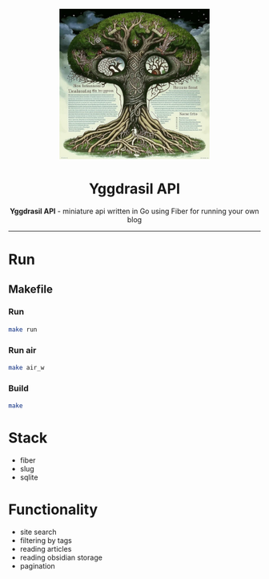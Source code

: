<p align="center"><img width="300" src="assets/preview.png"></p>

<h1 align="center">Yggdrasil API</h1>
<p align="center">
<b>Yggdrasil API</b> 
- miniature api written in Go using Fiber for running your own blog
</p>

---

# Run
## Makefile
### Run
```bash
make run
```
### Run air

```bash
make air_w
```
### Build

```bash
make 
```

# Stack
- fiber
- slug
- sqlite

# Functionality
- site search
- filtering by tags
- reading articles
- reading obsidian storage
- pagination

